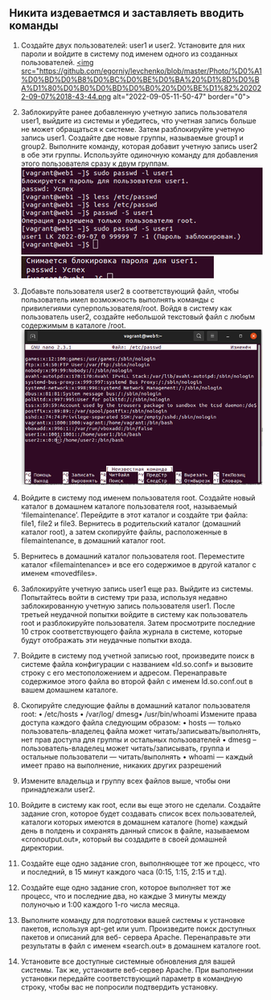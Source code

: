 
## Никита издеваетмся и заставляеть вводить команды
1. Создайте двух пользователей: user1 и user2. Установите для них пароли и
войдите в систему под именем одного из созданных пользователей.
<a href="https://ibb.co/30FjnvM"><img src="https://github.com/egorniy/levchenko/blob/master/Photo/%D0%A1%D0%BD%D0%B8%D0%BC%D0%BE%D0%BA%20%D1%8D%D0%BA%D1%80%D0%B0%D0%BD%D0%B0%20%D0%BE%D1%82%202022-09-07%2018-43-44.png alt="2022-09-05-11-50-47" border="0"></a>
2. Заблокируйте ранее добавленную учетную запись пользователя user1,
выйдите из системы и убедитесь, что учетная запись больше не может обращаться к
системе. Затем разблокируйте учетную запись user1. Создайте две новые группы,
называемые group1 и group2. Выполните команду, которая добавит учетную запись
user2 в обе эти группы. Используйте одиночную команду для добавления этого
пользователя сразу к двум группам.
<a href="https://ibb.co/30FjnvM"><img src="https://github.com/egorniy/levchenko/blob/master/Photo/%D0%A1%D0%BD%D0%B8%D0%BC%D0%BE%D0%BA%20%D1%8D%D0%BA%D1%80%D0%B0%D0%BD%D0%B0%20%D0%BE%D1%82%202022-09-07%2018-48-07.png" alt="2022-09-05-11-50-47" border="0"></a>
<a href="https://ibb.co/30FjnvM"><img src="https://github.com/egorniy/levchenko/blob/master/Photo/%D0%A1%D0%BD%D0%B8%D0%BC%D0%BE%D0%BA%20%D1%8D%D0%BA%D1%80%D0%B0%D0%BD%D0%B0%20%D0%BE%D1%82%202022-09-07%2018-49-12.png" alt="2022-09-05-11-50-47" border="0"></a>
3. Добавьте пользователя user2 в соответствующий файл, чтобы пользователь
имел возможность выполнять команды с привилегиями суперпользователя/root. Войдя
в систему как пользователь user2, создайте небольшой текстовый файл с любым
содержимым в каталоге /root.
<a href="https://ibb.co/30FjnvM"><img src="https://github.com/egorniy/levchenko/blob/master/Photo/%D0%A1%D0%BD%D0%B8%D0%BC%D0%BE%D0%BA%20%D1%8D%D0%BA%D1%80%D0%B0%D0%BD%D0%B0%20%D0%BE%D1%82%202022-09-07%2019-20-29.png" alt="2022-09-05-11-50-47" border="0"></a>

4. Войдите в систему под именем пользователя root. Создайте новый каталог в
домашнем каталоге пользователя root, называемый ‘filemaintenance’. Перейдите в этот
каталог и создайте три файла: file1, file2 и file3. Вернитесь в родительский каталог
(домашний каталог root), а затем скопируйте файлы, расположенные в filemaintenance,
в домашний каталог root.
5. Вернитесь в домашний каталог пользователя root. Переместите каталог
«filemaintenance» и все его содержимое в другой каталог с именем «movedfiles».
6. Заблокируйте учетную запись user1 еще раз. Выйдите из системы.
Попытайтесь войти в систему три раза, используя недавно заблокированную учетную
запись пользователя user1. После третьей неудачной попытки войдите в систему как
пользователь root и разблокируйте пользователя. Затем просмотрите последние 10
строк соответствующего файла журнала в системе, которые будут отображать эти
неудачные попытки входа.
7. Войдите в систему под учетной записью root, произведите поиск в системе
файла конфигурации с названием «ld.so.conf» и вызовите строку с его
местоположением и адресом. Перенаправьте содержимое этого файла во второй файл
с именем ld.so.conf.out в вашем домашнем каталоге.
8. Скопируйте следующие файлы в домашний каталог пользователя root:
• /etc/hosts
• /var/log/
dmesg• /usr/bin/whoami
Измените права доступа каждого файла следующим образом:
• hosts
— только пользователь-владелец файла может
читать/записывать/выполнять, нет прав доступа для группы и остальных
пользователей
• dmesg
– пользователь-владелец может читать/записывать, группа и остальные
пользователи — читать/выполнять
• whoami
— каждый имеет право на выполнение, никаких других разрешений
9. Измените владельца и группу всех файлов выше, чтобы они принадлежали
user2.
10. Войдите в систему как root, если вы еще этого не сделали. Создайте задание
cron, которое будет создавать список всех пользователей, каталоги которых имеются в
домашнем каталоге (home) каждый день в полдень и сохранять данный список в
файле, называемом «cronoutput.out», который вы создадите в своей домашней
директории.
11. Создайте еще одно задание cron, выполняющее тот же процесс, что и
последний, в 15 минут каждого часа (0:15, 1:15, 2:15 и т.д).
12. Создайте еще одно задание cron, которое выполняет тот же процесс, что и
последние два, но каждые 3 минуты между полуночью и 1:00 каждого 1-го числа
месяца.
13. Выполните команду для подготовки вашей системы к установке пакетов,
используя apt-get или yum. Произведите поиск доступных пакетов и описаний для веб-
сервера Apache. Перенаправьте эти результаты в файл с именем «search.out» в
домашнем каталоге root.
14. Установите все доступные системные обновления для вашей системы. Так
же, установите веб-сервер Apache. При выполнении установки передайте
соответствующий параметр в командную строку, чтобы вас не попросили подтвердить
установку.